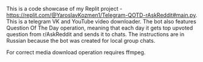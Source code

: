 This is a code showcase of my Replit project - https://replit.com/@YaroslavKozmen1/Telegram-QOTD-rAskReddit#main.py. This is a telegram VK and YouTube video downloader. The bot also features Question Of The Day operation, meaning that each day it gets top upvoted question from r/AskReddit and sends it to chats.  The instructions are in Russian because the bot was created for local group chats.

For correct media download operation requires ffmpeg.
